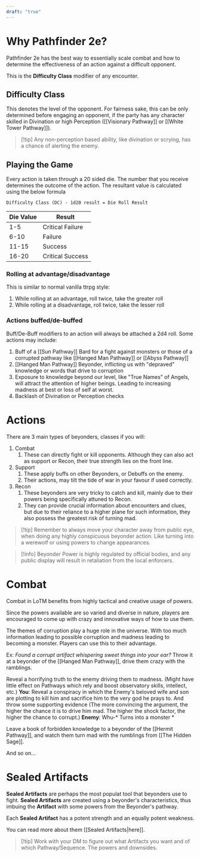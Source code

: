 ```yaml
---
draft: "true"
---
```

# Why Pathfinder 2e?
Pathfinder 2e has the best way to essentially scale combat and how to determine the effectiveness of an action against a difficult opponent.

This is the **Difficulty Class** modifier of any encounter.

## Difficulty Class
This denotes the level of the opponent. For fairness sake, this can be only determined before engaging an opponent, if the party has any character skilled in Divination or high Perception ([[Visionary Pathway]] or [[White Tower Pathway]]).

> [!tip] Any non-perception based ability, like divination or scrying, has a chance of alerting the enemy.

## Playing the Game
Every action is taken through a 20 sided die. The number that you receive determines the outcome of the action. The resultant value is calculated using the below formula

```
Difficulty Class (DC) - 1d20 result = Die Roll Result
```

| Die Value | Result           |
| --------- | ---------------- |
| 1-5       | Critical Failure |
| 6-10      | Failure          |
| 11-15     | Success          |
| 16-20     | Critical Success |
### Rolling at advantage/disadvantage
This is similar to normal vanilla ttrpg style:
1. While rolling at an advantage, roll twice, take the greater roll
2. While rolling at a disadvantage, roll twice, take the lesser roll

### Actions buffed/de-buffed
Buff/De-Buff modifiers to an action will always be attached a 2d4 roll.
Some actions may include:
1. Buff of a [[Sun Pathway]] Bard for a fight against monsters or those of a corrupted pathway like [[Hanged Man Pathway]] or [[Abyss Pathway]]
2. [[Hanged Man Pathway]] Beyonder, inflicting us with "depraved" knowledge or words that drive to corruption
3. Exposure to knowledge beyond our level, like "True Names" of Angels, will attract the attention of higher beings. Leading to increasing madness at best or loss of self at worst.
4. Backlash of Divination or Perception checks

# Actions
There are 3 main types of beyonders, classes if you will:
1. Combat
	1. These can directly fight or kill opponents. Although they can also act as support or Recon, their true strength lies on the front line.
2. Support
	1. These apply buffs on other Beyonders, or Debuffs on the enemy.
	2. Their actions, may tilt the tide of war in your favour if used correctly.
3. Recon
	1. These beyonders are very tricky to catch and kill, mainly due to their powers being specifically attuned to Recon.
	2. They can provide crucial information about encounters and clues, but due to their reliance to a higher plane for such information, they also possess the greatest risk of turning mad.

> [!tip] Remember to always move your character away from public eye, when doing any highly conspicuous beyonder action. Like turning into a werewolf or using powers to change appearances.

> [!info] Beyonder Power is highly regulated by official bodies, and any public display will result in retaliation from the local enforcers.

# Combat
Combat in LoTM benefits from highly tactical and creative usage of powers.

Since the powers available are so varied and diverse in nature, players are encouraged to come up with crazy and innovative ways of how to use them.

The themes of corruption play a huge role in the universe. With too much information leading to possible corruption and madness leading to becoming a monster. Players can use this to their advantage.

Ex: _Found a corrupt artifact whispering sweet things into your ear?_ Throw it at a beyonder of the [[Hanged Man Pathway]], drive them crazy with the ramblings.

Reveal a horrifying truth to the enemy driving them to madness. (Might have little effect on Pathways which rely and boost observatory skills, intellect, etc.)
**You**: Reveal a conspiracy in which the Enemy's beloved wife and son are plotting to kill him and sacrifice him to the very god he prays to. And throw some supporting evidence (The more convincing the argument, the higher the chance it is to drive him mad. The higher the shock factor, the higher the chance to corrupt.)
**Enemy**: Whu-* Turns into a monster *

Leave a book of forbidden knowledge to a beyonder of the [[Hermit Pathway]], and watch them turn mad with the rumblings from [[The Hidden Sage]].

And so on...

# Sealed Artifacts
**Sealed Artifacts** are perhaps the most populat tool that beyonders use to fight. **Sealed Artifacts** are created using a beyonder's characteristics, thus imbuing the **Artifact** with some powers from the Beyonder's pathway.

Each **Sealed Artifact** has a potent strength and an equally potent weakness.

You can read more about them [[Sealed Artifacts|here]].

> [!tip] Work with your DM to figure out what Artifacts you want and of which Pathway/Sequence. The powers and downsides.